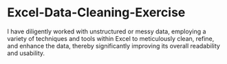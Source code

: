# Excel-Data-Cleaning-Exercise
I have diligently worked with unstructured or messy data, employing a variety of techniques and tools within Excel to meticulously clean, refine, and enhance the data, thereby significantly improving its overall readability and usability.
